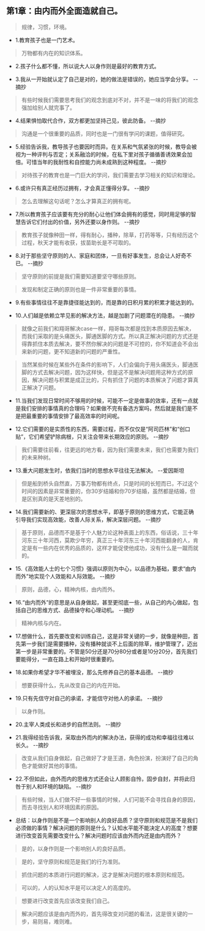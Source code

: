 ## 第1章：由内而外全面造就自己。

>规律，习惯，环境。

- 1.教育孩子也是一门艺术。

>万物都有内在的知识体系。

- 2.孩子什么都不懂，所以说大人以身作则是最好的教育方式。

- 3.我从一开始就认定了自己是对的，她的做法是错误的，她应当学会分享。 --摘抄

>有些时候我们需要思考我们的观念到底对不对，并不是一味的将我们的观念强加给别人就完事了。

- 4.结果惧怕取代合作，双方都更加坚持己见，彼此防备。 --摘抄

>沟通是一个很重要的品质，同时也是一门很有学问的课题，值得研究。

- 5.经验告诉我，教导孩子也要因时而异。在关系和气氛紧张的时候，教导会被视为一种评判与否定；关系融洽的时候，在私下里对孩子循循善诱效果会加倍。可惜当年的我耐性和自控能力尚未成熟到这种程度。 --摘抄

>对待孩子的教育也是一门巨大的学问，我们需要去学习相关的知识和理论。

- 6.或许只有真正经历过拥有，才会真正懂得分享。 --摘抄

>怎么去理解这句话呢？怎么才算真正的拥有呢。

- 7.所以教育孩子应该要有充分的耐心让他们体会拥有的感觉，同时用足够的智慧告诉它们付出的价值，另外还要以身作则。 --摘抄

>教育孩子就像种田一样，得有耐心，播种，除草，打药等等，只有经历这个过程，秋天才能有收获，拔苗助长是不可取的。

- 8.对于那些坚守原则的人、家庭和团体，一旦有好事发生，总会让人好奇不已。 --摘抄

>坚守原则的前提是我们需要知道要坚守哪些原则。

>发现和制定正确的原则也是一件非常重要的事情。

- 9.有些事情往往不是靠捷径能达到的，而是靠的日积月累的积累才能达到的。

- 10.人们越是依赖立竿见影的解决方法，越是加剧了问题潜在的隐患。 --摘抄

>就像之前我们和翔哥解决case一样，翔哥每次都是找到本质原因去解决，而我们采取的是头痛医头，脚通医脚的方式。所以真正解决问题的方式还是得靠抓住本质去解决，要不然你解决的问题是不可控的，你不知道会不会出来新的问题，更不知道新的问题的严重性。

>当然某些时候在某些外在条件的影响下，人们会偏向于用头痛医头，脚通医脚的方式去解决问题，因为这样快，但是这不是解决问题用这种方式的原因，解决问题与积累是成正比的，只有抓住了问题的本质解决了问题才算真正解决了问题。

- 11.当我们发现日常时间不够用的时候，可能不一定是做事的效率，还有一点就是我们安排的事情真的合理吗？如果做不完有备选方案吗，然后就是我们是不是把最重要的事情安排了最高效率的时间呢。

- 12.它们需要的是实质性的东西，需要过程，而不仅仅是“阿司匹林”和“创口贴”，它们希望铲除病根，只关注会带来长期效应的原则。 --摘抄

>我们需要往前看，往更远的地方看，因为我们需要未来，我们也需要为我们的未来种树。

- 13.重大问题发生时，依我们当时的思想水平往往无法解决。 --爱因斯坦

>但是船到桥头自然直，万事万物都有终点，只是时间的长短而已，不过这个时间的因素是非常重要的，你30岁结婚和你70岁结婚，虽然都是结婚，但是区别真的是天差地别的。

- 14.我们需要新的、更深层次的思想水平，即基于原则的思维方式，它能正确引导我们实现高效能，改善人际关系，解决深层问题。 --摘抄

>基于原则，品德而不是基于个人魅力论这种表面上的东西，俗话说，三十年河东三十年河西，莫欺少年穷，真正三十年河东三十年河西能翻身的人，肯定是有一些内在优秀的品质的，这样才能促使他成功，没有什么是一蹴而就的。

- 15.《高效能人士的七个习惯》强调以原则为中心，以品德为基础，要求“由内而外”地实现个人效能和人际效能。 --摘抄

>原则，品德，心，精神内核，由内而外。

- 16.“由内而外”的意思是从自身做起，甚至更彻底一些，从自己的内心做起，包括自己的思维方式、品德操守和心理动机。 --摘抄

>精神内核与内在。

- 17.想做什么，首先要改变和训练自己，这是非常关键的一步，就像是种田，首先第一步我们是需要播种，没有播种就谈不上后面的除草，维护管理了，迈出第一步是非常重要的。不管是50分还是70分80分或者是10分20分，首先我们要能得分，一直在路上和开始时很重要的。

- 18.如果你希望才华不被埋没，那么先修养自己的基本品德。 --摘抄

>想要获得什么，先从改变自己的内在开始。

- 19.只有先信守对自己的承诺，才能信守对他人的承诺。 --摘抄

>以身作则。

- 20.主宰人类成长和进步的自然法则。 --摘抄

- 21.我得经验告诉我，采取由外而内的解决办法，获得的成功和幸福往往难以长久。 --摘抄

>改变从我们自身做起，自己做好了才是王道，角色扮演，扮演好了自己的角色才能做好其他的事情。

- 22.不但如此，由外而内的思维方式还会让人顾影自怜，固步自封，并将此归咎于别人和环境的缺陷。 --摘抄

>有些时候，当人们做不好一些事情的时候，人们可能不会寻找自身的原因，而去寻找别人和环境因素的原因。

- 总结：以身作则是不是一个影响别人的良好品质？坚守原则和规范是不是我们必须做的事情？解决问题的原则是什么？认知水平能不能决定人的高度？想要进行改变首先需要改变什么？解决问题时应该由外而内还是由内而外？

>是的，以身作则是一个影响别人的良好品质。

>是的，坚守原则和规范是我们的行为准则。

>抓住问题的本质进行问题的解决，这才是解决问题的根本原则和规范。

>可以的，人的认知水平是可以决定人的高度的。

>想要进行改变首先应该改变我们自己。

>解决问题应该是由内而外的，首先得改变对问题的看法，这是很关键的一步，易则易，难则难。
